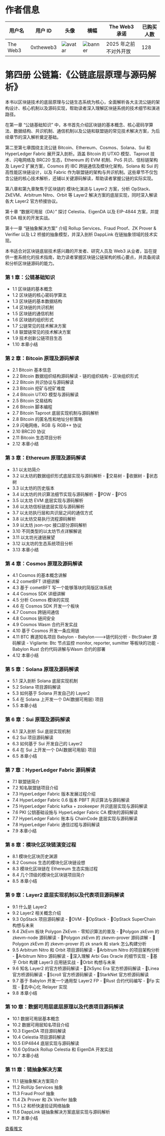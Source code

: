# 作者信息

| 用户名 | 用户 ID | 头像 | 横幅 | The Web3 承诺 | 已购买人数 |
|--------|---------|------|------|------|--------|
| The Web3 | 0xtheweb3 | ![avatar](https://pbs.twimg.com/profile_images/1781583634979262466/j59yosRR_normal.jpg) | ![banner](https://pbs.twimg.com/profile_banners/1751058789783289856/1713538465) | 2025 年之前不对外开放 | 128 |

# 第四册 公链篇:《公链底层原理与源码解析》

本书以区块链技术的底层原理与公链生态系统为核心，全面解析各大主流公链的架构设计、核心机制以及源码实现，帮助读者深入理解区块链系统的技术细节和演进路径。

在第一章 “公链基础知识” 中，本书首先介绍区块链的基本概念、核心密码学算法、数据结构、共识机制、通信机制以及公链和联盟链的常见技术解决方案，为后续章节的深入解析奠定基础。

第二至第七章围绕主流公链 Bitcoin、Ethereum、Cosmos、Solana、Sui 和 HyperLedger Fabric 展开深入剖析。涵盖 Bitcoin 的 UTXO 模型、Taproot 技术、闪电网络及 BRC20 生态，Ethereum 的 EVM 机制、PoS 共识、信标链架构及 Layer2 扩展方案，Cosmos 的 IBC 跨链通信及模块化架构，Solana 和 Sui 的高性能区块链设计，以及 Fabric 作为联盟链的架构与共识机制。这些章节不仅包含公链的核心技术解析，还辅以关键源码解读，帮助读者掌握公链的实际实现。

第八章和第九章聚焦于区块链的 模块化演进与 Layer2 方案，分析 OpStack、ZkEVM、Arbitrum Nitro、Orbit 等 Layer2 解决方案的底层实现，同时深入解读各大 Layer2 官方桥接协议。

第十章 “数据可用层（DA）” 探讨 Celestia、EigenDA 以及 EIP-4844 方案，并提供 DA 相关的开发实战。

第十一章 “链抽象解决方案” 介绍 Rollup Services、Fraud Proof、ZK Prover & Verifier 以及 L2 桥接的抽象模型，并深入剖析 DappLink 在链抽象领域的技术实现。

本书适合对区块链底层技术感兴趣的开发者、研究人员及 Web3 从业者，旨在提供一套系统化的技术指南，助力读者掌握区块链公链架构的核心要点，并具备阅读和分析区块链源码的能力。

### 第 1 章：公链基础知识
  -  1.1 区块链的基本概念
  -  1.2 区块链的核心密码学算法
  -  1.3 区块链的基本数据结构
  -  1.4 区块链的共识机制
  -  1.5 区块链的通信机制
  -  1.6 区块链的组织形式
  -  1.7 公链常见的技术解决方案
  -  1.8 联盟链常见的技术解决方案
  -  1.9 技术创新公链项目生态
  -  1.10 本章小结

### 第 2 章：Bitcoin 原理及源码解读
  -  2.1 Bitcoin 基本信息
  -  2.2 Bitcoin 数据组织结构源码解读
    - 链的组织结构
    - 区块组织形式
  -  2.2 Bitcoin 共识协议与源码解读
  -  2.3 Bitcoin 挖矿与挖矿难度
  -  2.4 Bitcoin UTXO 模型与源码解读
  -  2.5 Bitcoin 交易结构
  -  2.6 Bitcoin 脚本编程
  -  2.7 Bitcoin Taproot 底层实现机制与源码解析
  -  2.8 Bitcoin 的匿名性和地址分析策略
  -  2.9 闪电网络，RGB 与 RGB++ 协议
  -  2.10 BRC20 协议
  -  2.11 Bitcoin 生态项目分析
  -  2.12 本章小结

### 第 3 章：Ethereum 原理及源码解读
  -  3.1 以太坊简介
  -  3.2 以太坊的数据组织形式底层实现与源码解析
    - 🛞交易树
    - 🛞收据树
    - 🛞状态树
  -  3.3 以太坊的历史版本
  -  3.4 以太坊的共识算法细节实现与源码解析
    - 🛞POW
    - 🛞POS
  -  3.5 以太坊 EVM 底层实现与源码解析
  -  3.6 以太坊信标链底层实现与源码解析
  -  3.7 以太坊执行层和共识层之间的通信方式
  -  3.8 以太坊交易执行流程源码解析
  -  3.9 以太坊 json-rpc 接口部分源码解析
  -  3.10 不同类型的以太坊节点详解解说
  -  3.11 以太坊光速链展望
  -  3.12 以太坊的生态系统项目分析
  -  3.13 本章小结

### 第 4 章：Cosmos 原理及源码解读
  -  4.1 Cosmos 的基本概念讲解
  -  4.2 cometBFT 详细讲解
  -  4.3 基于 cometBFT 写一个能够落块的简版区块系统
  -  4.4 Cosmos SDK 详细讲解
  -  4.5 分析 Cosmos 模块的实现
  -  4.6 在 Cosmos SDK 开发一个板块
  -  4.7 Cosmos 跨链间通信
  -  4.8 Cosmos 链间安全
  -  4.9 Cosmos Wasm 合约开发实战
  -  4.10 基于 Cosmos 开发一条应用链
  -  4.11 BTC 赛道知名项目 Babylon
    - Babylon--->链代码分析
    - BtcStaker 源码解读
    - Vigilante: Btc 节点监控 monitor, reporter, sumitter 等板块的功能
    - Babylon Rust 合约代码讲解与Wasm 合约的部署
  -  4.12 本章小结

### 第 5 章：Solana 原理及源码解读
  -  5.1 深入剖析 Solana 底层实现机制
  -  5.2 Solana 项目源码解读
  -  5.3 如何基于 Solana 开发自己的 Layer2
  -  5.4 在 Solana 上开发一个 DA(数据可用层) 项目
  -  5.5 本章小结

### 第 6 章：Sui 原理及源码解读
  -  6.1 深入剖析 Sui 底层实现机制
  -  6.2 Sui 项目源码解读
  -  6.3 如何基于 Sui 开发自己的 Layer2
  -  6.4 在 Sui 上开发一个 DA(数据可用层) 项目
  -  6.5 本章小结

### 第 7 章：HyperLedger Fabric 源码解读
  -  7.1 联盟链简介
  -  7.2 知名联盟链项目介绍
  -  7.3 HyperLedger Fabric 版本发展过程介绍
  -  7.4 HyperLedger Fabric 0.6 版本 PBFT 共识算法与源码解读
  -  7.5 HyperLedger Fabric kafka + zookeeper 共识底层实现与源码解读
  -  7.6 PKI 公钥基础设施与 HyperLedger Fabric CA 模块的源码解读
  -  7.7 HyperLedger Fabric 账本与 ChainCode 底层实现与源码解读
  -  7.8 HyperLedger Fabric 通信过程与源码解读
  -  7.9 本章小结

### 第 8 章：模块化区块链演变过程
  -  8.1 模块化区块历史渊源
  -  8.2 Cosmos 生态的模块化区块链设想
  -  8.3 模块化区块链在 Ethereum 生态实施过程
  -  8.4 几个顶级的模块化区块链项目简介
  -  8.5 本章小结

### 第 9 章：Layer2 底层实现机制以及代表项目源码解读
  -  9.1 什么是 Layer2
  -  9.2 Layer2 相关概念介绍
  -  9.3 OpStack 项目源码解读
    - 🛞OVM
    - 🛞OpStack
    - 🛞OpStack SuperChain 构想与未来
  -  9.4 ZkEvm 板块 Polygon ZkEvm
    - 零知识算法的普及
    - 🛞Polygon zkEvm 的 zkevm-node 源码解读
    - 🛞Polygon zkEvm 的 zkevm-prover 源码讲解
    - 🛞Polygon zkEvm 的 zkevm-prover 的 zk snark 和 stark 怎么构建分析
  -  9.5 Arbitrum Nitro 和 Orbit 项目源码解读
    - 🛞Arbitrum Nitro 的项目架构分析
    - 🛞Arbitrum Nitro 源码解读
    - 🛞深入理解 Arbi Gas Oracle 的细节实现
    - 🛞基于 Orbit 构建 Layer3 应用链实战
    - 🛞Orbit 构想与未来
  -  9.6  知名 Layer2 的官方桥源码解读
    - 🛞ZkSync Era 官方桥源码解读
    - 🛞Linea 官方桥源码解读
    - 🛞Scroll 官方桥源码解读
    - 🛞StarkNet 官方桥源码解读
  -  9.7 基于 Babylon 开发一个通用型 Layer2 FP
    - 🛞Rust 合约代码编写
    - 🛞Fp 实现
    - 🛞去中心化 Relayer 实现
  -  9.8 本章小结

### 第 10 章：数据可用层底层原理以及代表项目源码解读
  -  10.1 数据可用层基本概念
  -  10.2 数据可用层知名项目介绍
  -  10.3  EigenDA 项目源码解读
  -  10.4 Celestia 项目源码解读
  -  10.5 EIP4844 底层实现与源码解读
  -  10.6 OpStack Rollup Celestia 和 EigenDA 开发实战
  -  10.7 本章小结

### 第 11 章：链抽象解决方案
  -  11.1 链抽象解决方案简介
  -  11.2 RollUp Services 抽象
  -  11.3 Fraud Proof 抽象
  -  11.4 Zk Prover 和 Zk Verifer 抽象
  -  11.5 L2 和桥快速验证网络抽象
  -  11.6 DappLink 链抽象解决方案底层实现与源码解析
  -  11.7 本章小结

[查看推文](https://x.com/0xtheweb3/status/1885864350134796538)

